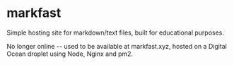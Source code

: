 # markfast

Simple hosting site for markdown/text files, built for educational purposes.

No longer online -- used to be available at markfast.xyz, hosted on a Digital Ocean droplet using Node, Nginx and pm2.
